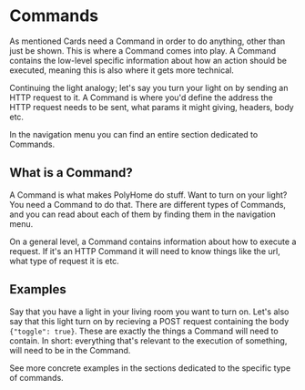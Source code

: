 # Commands

As mentioned Cards need a Command in order to do anything, other than just be shown. This is where a Command comes into play. A Command contains the low-level specific information about how an action should be executed, meaning this is also where it gets more technical.

Continuing the light analogy; let's say you turn your light on by sending an HTTP request to it. A Command is where you'd define the address the HTTP request needs to be sent, what params it might giving, headers, body etc.

In the navigation menu you can find an entire section dedicated to Commands.

## What is a Command?

A Command is what makes PolyHome do stuff. Want to turn on your light? You need a Command to do that. There are different types of Commands, and you can read about each of them by finding them in the navigation menu.

On a general level, a Command contains information about how to execute a request. If it's an HTTP Command it will need to know things like the url, what type of request it is etc.

## Examples

Say that you have a light in your living room you want to turn on. Let's also say that this light turn on by recieving a POST request containing the body `{"toggle": true}`. These are exactly the things a Command will need to contain. In short: everything that's relevant to the execution of something, will need to be in the Command.

See more concrete examples in the sections dedicated to the specific type of commands.

